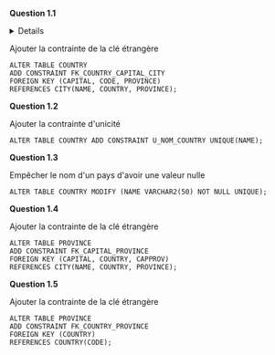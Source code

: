 

**Question 1.1**

<details>
Trouver les enregistrements qui n'ont pas de capital

```
SELECT * FROM COUNTRY WHERE CAPITAL IS NULL;
```

Empêcher la capitale d'un pays d'avoir une valeur nulle
```
ALTER TABLE COUNTRY MODIFY (CAPITAL VARCHAR2(50) NOT NULL);
```

</details>

Ajouter la contrainte de la clé étrangère
``` 
ALTER TABLE COUNTRY 
ADD CONSTRAINT FK_COUNTRY_CAPITAL_CITY 
FOREIGN KEY (CAPITAL, CODE, PROVINCE) 
REFERENCES CITY(NAME, COUNTRY, PROVINCE);
``` 

**Question 1.2**

Ajouter la contrainte d'unicité
```
ALTER TABLE COUNTRY ADD CONSTRAINT U_NOM_COUNTRY UNIQUE(NAME);
```

**Question 1.3**

Empêcher le nom d'un pays d'avoir une valeur nulle
```
ALTER TABLE COUNTRY MODIFY (NAME VARCHAR2(50) NOT NULL UNIQUE);
```

**Question 1.4**

Ajouter la contrainte de la clé étrangère
```
ALTER TABLE PROVINCE
ADD CONSTRAINT FK_CAPITAL_PROVINCE
FOREIGN KEY (CAPITAL, COUNTRY, CAPPROV)
REFERENCES CITY(NAME, COUNTRY, PROVINCE);
```

**Question 1.5**

Ajouter la contrainte de la clé étrangère
```
ALTER TABLE PROVINCE
ADD CONSTRAINT FK_COUNTRY_PROVINCE
FOREIGN KEY (COUNTRY)
REFERENCES COUNTRY(CODE);
```